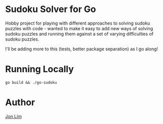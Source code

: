 # Sudoku Solver for Go

Hobby project for playing with different approaches to solving sudoku puzzles with code - wanted to make it easy to add new ways of solving sudoku puzzles and running them against a set of varying difficulties of sudoku puzzles.

I'll be adding more to this (tests, better package separation) as I go along!

# Running Locally

`go build && ./go-sudoku`

# Author

[Jon Lim](https://jonlim.ca/)